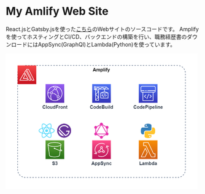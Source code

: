 # My Amlify Web Site
React.jsとGatsby.jsを使った[こちら](https://www.istoneyou.net/)のWebサイトのソースコードです。
Amplifyを使ってホスティングとCI/CD、バックエンドの構築を行い、職務経歴書のダウンロードにはAppSync(GraphQl)とLambda(Python)を使っています。

<img width="500" alt="my-amplify-website.drawio.png" src="my-amplify-website.drawio.png">